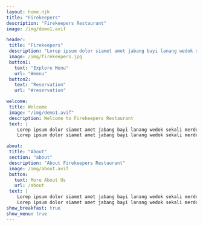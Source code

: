 ```yaml
---
layout: home.njk
title: "Firekeepers"
description: "Firekeepers Restaurant"
image: /img/demo1.avif

header: 
 title: "Firekeepers"
 description: "Lorep ipsum dolor siamet amet jabang bayi lanang wedok sekali merdeka tetap merdeka."
 image: /img/firekeepers.jpg
 button1: 
   text: "Explore Menu"
   url: "#menu"
 button2: 
   text: "Reservation"
   url: "#reservation"

welcome: 
 title: Welcome
 image: "/img/demo1.avif"
 description: Welcome to Firekeepers Restaurant
 text: |
    Lorep ipsum dolor siamet amet jabang bayi lanang wedok sekali merdeka tetap merdeka. Lorep ipsum dolor siamet amet jabang bayi lanang wedok sekali merdeka tetap merdeka.
    Lorep ipsum dolor siamet amet jabang bayi lanang wedok sekali merdeka tetap merdeka. Lorep ipsum dolor siamet amet jabang bayi lanang wedok sekali merdeka tetap merdeka. Lorep ipsum dolor siamet amet jabang bayi lanang wedok sekali merdeka tetap merdeka. Lorep ipsum dolor siamet amet jabang bayi lanang wedok sekali merdeka tetap merdeka.

about: 
 title: "About"
 section: "about"
 description: "About Firekeepers Restaurant"
 image: /img/about.avif
 button: 
   text: More About Us
   url: /about
 text: |
    Lorep ipsum dolor siamet amet jabang bayi lanang wedok sekali merdeka tetap merdeka. Lorep ipsum dolor siamet amet jabang bayi lanang wedok sekali merdeka tetap merdeka.	
    Lorep ipsum dolor siamet amet jabang bayi lanang wedok sekali merdeka tetap merdeka. Lorep ipsum dolor siamet amet jabang bayi lanang wedok sekali merdeka tetap merdeka. Lorep ipsum dolor siamet amet jabang bayi lanang wedok sekali merdeka tetap merdeka. Lorep ipsum dolor siamet amet jabang bayi lanang wedok sekali merdeka tetap merdeka.
show_breakfast: true
show_menu: true
---
```

